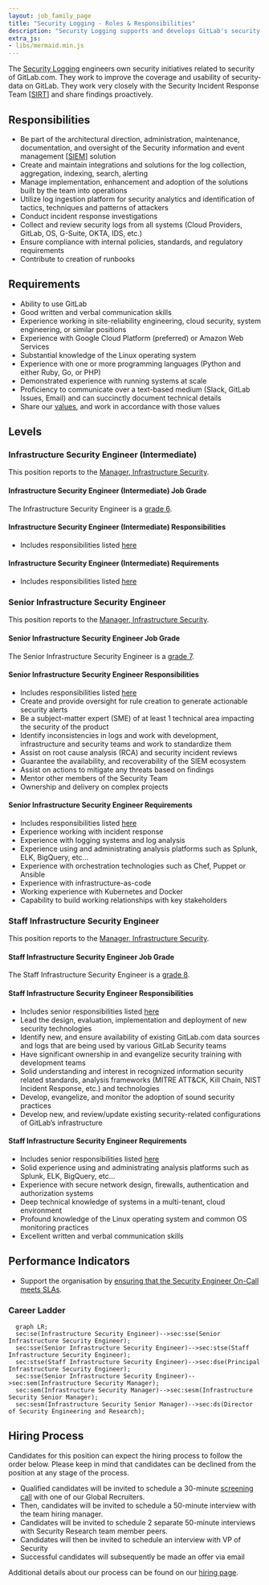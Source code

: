 ```yaml
---
layout: job_family_page
title: "Security Logging - Roles & Responsibilities"
description: "Security Logging supports and develops GitLab's security log ingestion platform."
extra_js:
- libs/mermaid.min.js
---
```


The [Security Logging](/handbook/security/) engineers own security initiatives related to security of GitLab.com.
They work to improve the coverage and usability of security-data on GitLab.
They work very closely with the Security Incident Response Team [[SIRT](https://about.gitlab.com/handbook/security/security-operations/sirt/)] and share findings proactively.

## Responsibilities

* Be part of the architectural direction, administration, maintenance, documentation, and oversight of the Security information and event management [[SIEM](https://en.wikipedia.org/wiki/Security_information_and_event_management)] solution
* Create and maintain integrations and solutions for the log collection, aggregation, indexing, search, alerting
* Manage implementation, enhancement and adoption of the solutions built by the team into operations
* Utilize log ingestion platform for security analytics and identification of tactics, techniques and patterns of attackers
* Conduct incident response investigations
* Collect and review security logs from all systems (Cloud Providers, GitLab, OS, G-Suite, OKTA, IDS, etc.)
* Ensure compliance with internal policies, standards, and regulatory requirements
* Contribute to creation of runbooks

## Requirements

* Ability to use GitLab
* Good written and verbal communication skills
* Experience working in site-reliability engineering, cloud security, system engineering, or similar positions
* Experience with Google Cloud Platform (preferred) or Amazon Web Services
* Substantial knowledge of the Linux operating system
* Experience with one or more programming languages (Python and either Ruby, Go, or PHP)
* Demonstrated experience with running systems at scale
* Proficiency to communicate over a text-based medium (Slack, GitLab Issues, Email) and can succinctly document technical details
* Share our [values](/handbook/values/), and work in accordance with those values

## Levels

### Infrastructure Security Engineer (Intermediate)

This position reports to the [Manager, Infrastructure Security](#manager-infrastructure-security).

#### Infrastructure Security Engineer (Intermediate) Job Grade

The Infrastructure Security Engineer is a [grade 6](/handbook/total-rewards/compensation/compensation-calculator/#gitlab-job-grades).

#### Infrastructure Security Engineer (Intermediate) Responsibilities

* Includes responsibilities listed [here](#responsibilities)

#### Infrastructure Security Engineer (Intermediate) Requirements

* Includes responsibilities listed [here](#requirements)

### Senior Infrastructure Security Engineer

This position reports to the [Manager, Infrastructure Security](#manager-infrastructure-security).

#### Senior Infrastructure Security Engineer Job Grade

The Senior Infrastructure Security Engineer is a [grade 7](/handbook/total-rewards/compensation/compensation-calculator/#gitlab-job-grades).

#### Senior Infrastructure Security Engineer Responsibilities

* Includes responsibilities listed [here](#requirements)
* Create and provide oversight for rule creation to generate actionable security alerts
* Be a subject-matter expert (SME) of at least 1 technical area impacting the security of the product
* Identify inconsistencies in logs and work with development, infrastructure and security teams and work to standardize them
* Assist on root cause analysis (RCA) and security incident reviews
* Guarantee the availability, and recoverability of the SIEM ecosystem
* Assist on actions to mitigate any threats based on findings
* Mentor other members of the Security Team
* Ownership and delivery on complex projects

#### Senior Infrastructure Security Engineer Requirements

* Includes responsibilities listed [here](#requirements)
* Experience working with incident response
* Experience with logging systems and log analysis
* Experience using and administrating analysis platforms such as Splunk, ELK, BigQuery, etc...
* Experience with orchestration technologies such as Chef, Puppet or Ansible
* Experience with infrastructure-as-code
* Working experience with Kubernetes and Docker
* Capability to build working relationships with key stakeholders

### Staff Infrastructure Security Engineer
This position reports to the [Manager, Infrastructure Security](#manager-infrastructure-security).

#### Staff Infrastructure Security Engineer Job Grade
The Staff Infrastructure Security Engineer is a [grade 8](/handbook/total-rewards/compensation/compensation-calculator/#gitlab-job-grades).

#### Staff Infrastructure Security Engineer Responsibilities

* Includes senior responsibilities listed [here](#senior-security-logging-engineer-responsibilities)
* Lead the design, evaluation, implementation and deployment of new security technologies
* Identify new, and ensure availability of existing GitLab.com data sources and logs that are being used by various GitLab Security teams
* Have significant ownership in and evangelize security training with development teams
* Solid understanding and interest in recognized information security related standards, analysis frameworks (MITRE ATT&CK, Kill Chain, NIST Incident Response, etc.) and technologies
* Develop, evangelize, and monitor the adoption of sound security practices
* Develop new, and review/update existing security-related configurations of GitLab’s infrastructure

#### Staff Infrastructure Security Engineer Requirements

* Includes senior responsibilities listed [here](#senior-security-logging-engineer-requirements)
* Solid experience using and administrating analysis platforms such as Splunk, ELK, BigQuery, etc...
* Experience with secure network design, firewalls, authentication and authorization systems
* Deep technical knowledge of systems in a multi-tenant, cloud environment
* Profound knowledge of the Linux operating system and common OS monitoring practices
* Excellent written and verbal communication skills

## Performance Indicators

* Support the organisation by [ensuring that the Security Engineer On-Call meets SLAs](/handbook/security/performance-indicators/#sirt-former-security-operations-page-volume).

### Career Ladder

```mermaid
  graph LR;
  sec:se(Infrastructure Security Engineer)-->sec:sse(Senior Infrastructure Security Engineer);
  sec:sse(Senior Infrastructure Security Engineer)-->sec:stse(Staff Infrastructure Security Engineer);
  sec:stse(Staff Infrastructure Security Engineer)-->sec:dse(Principal Infrastructure Security Engineer);
  sec:sse(Senior Infrastructure Security Engineer)-->sec:sem(Infrastructure Security Manager);
  sec:sem(Infrastructure Security Manager)-->sec:sesm(Infrastructure Security Senior Manager);
  sec:sesm(Infrastructure Security Senior Manager)-->sec:ds(Director of Security Engineering and Research);
```

## Hiring Process

Candidates for this position can expect the hiring process to follow the order below. Please keep in mind that candidates can be declined from the position at any stage of the process.

- Qualified candidates will be invited to schedule a 30-minute [screening call](/handbook/hiring/interviewing/#screening-call) with one of our Global Recruiters.
- Then, candidates will be invited to schedule a 50-minute interview with the team hiring manager.
- Candidates will be invited to schedule 2 separate 50-minute interviews with Security Research team member peers.
- Candidates will then be invited to schedule an interview with VP of Security
- Successful candidates will subsequently be made an offer via email

Additional details about our process can be found on our [hiring page](/handbook/hiring/).

